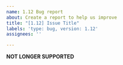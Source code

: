 ```yaml
---
name: 1.12 Bug report
about: Create a report to help us improve
title: "[1.12] Issue Title"
labels: 'type: bug, version: 1.12'
assignees: ''

---
```

**NOT LONGER SUPPORTED**